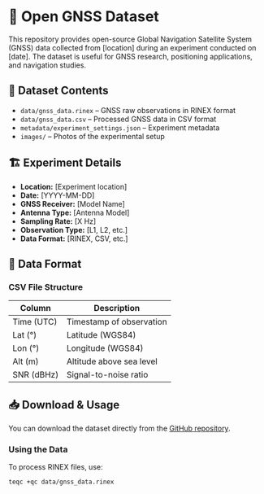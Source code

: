 # 📡 Open GNSS Dataset  

This repository provides open-source Global Navigation Satellite System (GNSS) data collected from [location] during an experiment conducted on [date]. The dataset is useful for GNSS research, positioning applications, and navigation studies.

## 📂 Dataset Contents
- `data/gnss_data.rinex` – GNSS raw observations in RINEX format  
- `data/gnss_data.csv` – Processed GNSS data in CSV format  
- `metadata/experiment_settings.json` – Experiment metadata  
- `images/` – Photos of the experimental setup  

## 🏗 Experiment Details
- **Location:** [Experiment location]  
- **Date:** [YYYY-MM-DD]  
- **GNSS Receiver:** [Model Name]  
- **Antenna Type:** [Antenna Model]  
- **Sampling Rate:** [X Hz]  
- **Observation Type:** [L1, L2, etc.]  
- **Data Format:** [RINEX, CSV, etc.]  

## 📑 Data Format  
### **CSV File Structure**
| Column        | Description                 |
|--------------|-----------------------------|
| Time (UTC)   | Timestamp of observation    |
| Lat (°)      | Latitude (WGS84)            |
| Lon (°)      | Longitude (WGS84)           |
| Alt (m)      | Altitude above sea level    |
| SNR (dBHz)   | Signal-to-noise ratio       |

## 📥 Download & Usage  
You can download the dataset directly from the [GitHub repository](https://github.com/yourusername/GNSS-OpenData).  

### **Using the Data**
To process RINEX files, use:  
```bash
teqc +qc data/gnss_data.rinex
